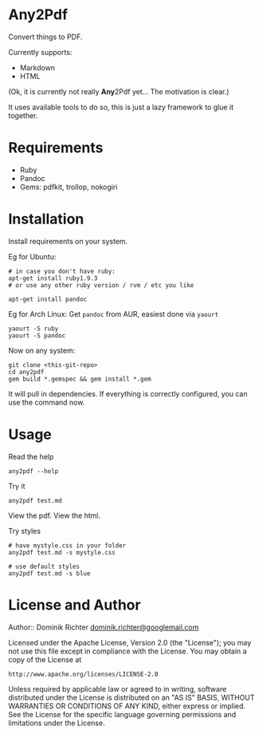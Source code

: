 Any2Pdf
========

Convert things to PDF.

Currently supports:
* Markdown
* HTML

(Ok, it is currently not really **Any**2Pdf yet... The motivation is clear.)

It uses available tools to do so, this is just a lazy framework to glue it together.

Requirements
============

* Ruby
* Pandoc
* Gems: pdfkit, trollop, nokogiri

Installation
============

Install requirements on your system.

Eg for Ubuntu:

    # in case you don't have ruby:
    apt-get install ruby1.9.3
    # or use any other ruby version / rvm / etc you like

    apt-get install pandoc

Eg for Arch Linux: Get `pandoc` from AUR, easiest done via `yaourt`

    yaourt -S ruby
    yaourt -S pandoc

Now on any system:

    git clone <this-git-repo>
    cd any2pdf
    gem build *.gemspec && gem install *.gem

It will pull in dependencies. If everything is correctly configured, you can use the command now.

Usage
=====

Read the help

    any2pdf --help

Try it

    any2pdf test.md

View the pdf. View the html.

Try styles

    # have mystyle.css in your folder
    any2pdf test.md -s mystyle.css

    # use default styles
    any2pdf test.md -s blue


License and Author
==================
Author:: Dominik Richter <dominik.richter@googlemail.com>

Licensed under the Apache License, Version 2.0 (the "License");
you may not use this file except in compliance with the License.
You may obtain a copy of the License at

    http://www.apache.org/licenses/LICENSE-2.0

Unless required by applicable law or agreed to in writing, software
distributed under the License is distributed on an "AS IS" BASIS,
WITHOUT WARRANTIES OR CONDITIONS OF ANY KIND, either express or implied.
See the License for the specific language governing permissions and
limitations under the License.
